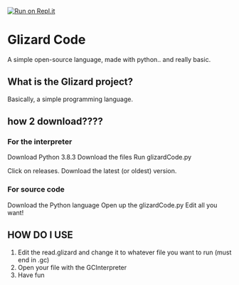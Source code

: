 [![Run on Repl.it](https://repl.it/badge/github/Just-a-Unity-Dev/glizard-code)](https://repl.it/github/Just-a-Unity-Dev/glizard-code)

# Glizard Code
A simple open-source language, made with python.. and really basic.


## What is the Glizard project?
Basically, a simple programming language.

## how 2 download????

### For the interpreter

Download Python 3.8.3
Download the files
Run glizardCode.py

Click on releases.
Download the latest (or oldest) version.

### For source code
Download the Python language
Open up the glizardCode.py
Edit all you want!

## HOW DO I USE
1. Edit the read.glizard and change it to whatever file you want to run (must end in .gc)
2. Open your file with the GCInterpreter
3. Have fun
